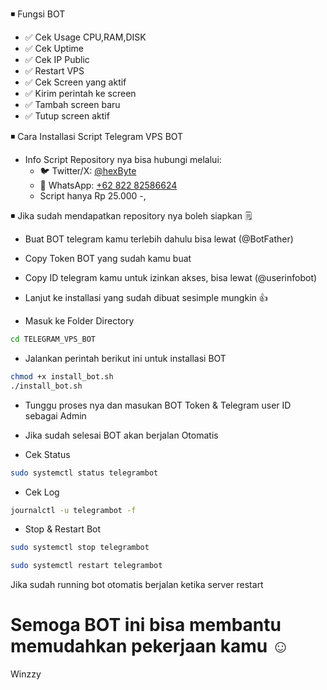 ◾ Fungsi BOT 
- ✅ Cek Usage CPU,RAM,DISK
- ✅ Cek Uptime
- ✅ Cek IP Public
- ✅ Restart VPS
- ✅ Cek Screen yang aktif
- ✅ Kirim perintah ke screen
- ✅ Tambah screen baru
- ✅ Tutup screen aktif

◾ Cara Installasi Script Telegram VPS BOT
* Info Script Repository nya bisa hubungi melalui:
   * 🐦 Twitter/X: [@hexByte](https://x.com/fruitchest8474)
   * 📱 WhatsApp: [+62 822 82586624](https://wa.me/6282282586624)
   * Script hanya Rp 25.000 -,


◾ Jika sudah mendapatkan repository nya boleh siapkan 🗒
  * Buat BOT telegram kamu terlebih dahulu bisa lewat (@BotFather)
  * Copy Token BOT yang sudah kamu buat
  * Copy ID telegram kamu untuk izinkan akses, bisa lewat (@userinfobot)
  * Lanjut ke installasi yang sudah dibuat sesimple mungkin 👍


 * Masuk ke Folder Directory
```bash
cd TELEGRAM_VPS_BOT
```
 * Jalankan perintah berikut ini untuk installasi BOT
```bash
chmod +x install_bot.sh
./install_bot.sh
```
 * Tunggu proses nya dan masukan BOT Token & Telegram user ID sebagai Admin
 * Jika sudah selesai BOT akan berjalan Otomatis

 * Cek Status
```bash
sudo systemctl status telegrambot
```
 * Cek Log
 ```bash
journalctl -u telegrambot -f
```
* Stop & Restart Bot
```bash
sudo systemctl stop telegrambot
```
```bash
sudo systemctl restart telegrambot
```
Jika sudah running bot otomatis berjalan ketika server restart
# Semoga BOT ini bisa membantu memudahkan pekerjaan kamu ☺️
Winzzy
